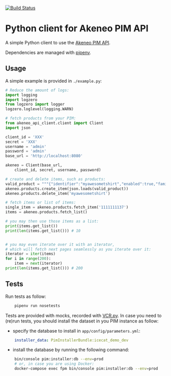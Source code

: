 [![Build Status](https://travis-ci.org/matthieudelaro/akeneo_api_client.svg?branch=master)](https://travis-ci.org/matthieudelaro/akeneo_api_client)

# Python client for Akeneo PIM API

A simple Python client to use the [Akeneo PIM API](https://api.akeneo.com/).

Dependencies are managed with [pipenv](https://github.com/kennethreitz/pipenv).

## Usage
A simple example is provided in `./example.py`:
```python
# Reduce the amount of logs:
import logging
import logzero
from logzero import logger
logzero.loglevel(logging.WARN)

# fetch products from your PIM:
from akeneo_api_client.client import Client
import json

client_id = 'XXX'
secret = 'XXX'
username = 'admin'
password = 'admin'
base_url = 'http://localhost:8080'

akeneo = Client(base_url,
    client_id, secret, username, password)

# create and delete items, such as products:
valid_product = """{"identifier":"myawesometshirt","enabled":true,"family":"clothing","categories":["master_men_blazers"],"groups":[],"parent":null,"values":{"collection":[{"data":["summer_2017"],"locale":null,"scope":null}],"color":[{"data":"white","locale":null,"scope":null}],"description":[{"data":"Biker jacket","locale":"en_US","scope":"ecommerce"}],"ean":[{"data":"1234567946367","locale":null,"scope":null}],"material":[{"data":"polyester","locale":null,"scope":null}],"name":[{"data":"Biker jacket","locale":null,"scope":null}],"price":[{"data":[{"amount":null,"currency":"EUR"},{"amount":null,"currency":"USD"}],"locale":null,"scope":null}],"size":[{"data":"xl","locale":null,"scope":null}],"variation_name":[{"data":"Biker jacket polyester","locale":"en_US","scope":null}]}}"""
akeneo.products.create_item(json.loads(valid_product))
akeneo.products.delete_item('myawesometshirt')

# fetch items or list of items:
single_item = akeneo.products.fetch_item('1111111137')
items = akeneo.products.fetch_list()

# you may then use those items as a list:
print(items.get_list())
print(len(items.get_list())) # 10


# you may even iterate over it with an iterator,
# which will fetch next pages seamlessly as you iterate over it:
iterator = iter(items)
for i in range(200):
    item = next(iterator)
print(len(items.get_list())) # 200
```



## Tests
Run tests as follow:
```bash
    pipenv run nosetests
```

Tests are provided with mocks, recorded with [VCR.py](http://vcrpy.readthedocs.io/en/latest/index.html).
In case you need to (re)run tests, you should install the dataset in you PIM
instance as follow:
- specify the database to install in `app/config/parameters.yml`:
```yaml
    installer_data: PimInstallerBundle:icecat_demo_dev
```
- install the database by running the following command:
```bash
	bin/console pim:installer:db --env=prod
	# or, in case you are using Docker:
	docker-compose exec fpm bin/console pim:installer:db --env=prod
```